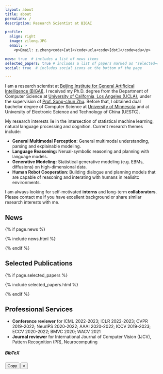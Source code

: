 ```yaml
---
layout: about
title: about
permalink: /
description: Research Scientist at BIGAI

profile:
  align: right
  image: zilong.JPG
  email: >
    <p>Email: z.zheng<code>[at]</code>ucla<code>[dot]</code>edu</p>

news: true  # includes a list of news items
selected_papers: true # includes a list of papers marked as "selected={true}"
social: true  # includes social icons at the bottom of the page

---
```

I am a research scientist at [Beijing Institute for General Artificical Intelligence (BIGAI)](https://bigai.ai/).
I received my Ph.D. degree from the Department of Computer Science at [University of California, Los Angeles (UCLA)](https://www.cs.ucla.edu/), under the supervision of [Prof. Song-chun Zhu](http://www.stat.ucla.edu/~sczhu/). 
Before that, I obtained dual bachelor degree of Computer Science at [University of Minnesota](https://twin-cities.umn.edu/) and at University of Electronic Science and Technology of China (UESTC). 

My research interests lie in the intersection of statistical machine learning, natural language processing and cognition. Current research themes include:
- **General Multimodal Perception:** General multimodal understanding, parsing and explainable modeling.
- **Language Reasoning:** Nerual-symbolic reasoning and planning with language models.
- **Generative Modeling:** Statistical generative modeling (e.g. EBMs, diffusions) on high-dimensional data.
- **Human Robot Cooperation**: Building dialogue and planning models that are capable of reasoning and interating with humans in realisitc environments.

I am always looking for self-motivated **interns** and long-term **collaborators**. Please contact me if you have excellent background or share similar research interests with me.


<div id="news" class="section_break"></div>

## News

{% if page.news %}
<!-- <div id="news" class="post"> -->
  {% include news.html %}
<!-- </div> -->
{% endif %}

<div id="publications" class="section_break"></div>

## Selected Publications

{% if page.selected_papers %}
<!-- <div id="publications" class="post"> -->
  {% include selected_papers.html %}
<!-- </div> -->
{% endif %}


<div id="services" class="section_break"></div>

## Professional Services

- <b>Conference reviewer</b> for ICML 2022-2023; ICLR 2022-2023; CVPR 2019-2022; NeurIPS 2020-2022; AAAI 2020-2022; ICCV 2019-2023; ECCV 2020-2022; BMVC 2020; WACV 2021
- <b>Journal reviewer</b> for International Journal of Computer Vision (IJCV), Pattern Recognition (PR), Neurocomputing

<div class="modal fade" id="bibtex-modal" tabindex="-1" role="dialog" aria-labelledby="bibtex-modal" aria-hidden="true">
  <div class="modal-dialog modal-lg modal-dialog-centered" role="document">
    <div class="modal-content">
      <div class="modal-header">
        <h5 class="modal-title" id="bibtex-modal-title">BibTeX</h5>
        <button id="copy-btn" class="btn copy-btn btn-outline-secondary btn-sm" data-clipboard-target="#bibtex-content"  type="button">Copy</button>
        <button type="button" class="close" data-dismiss="modal" aria-label="Close">
          <span aria-hidden="true">&times;</span>
        </button>
      </div>
      <div class="modal-body">
        <pre id='bibtex-content'></pre>
      </div>
    </div>
  </div>
</div>
